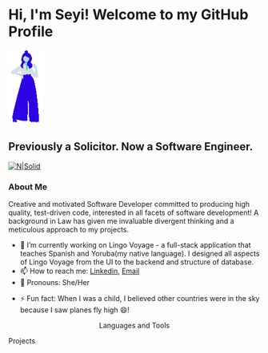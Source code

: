 # Hi, I'm Seyi! Welcome to my GitHub Profile       
![Lottie Animation](https://github.com/Seyi-Toluhi/Seyi-Toluhi/blob/main/Animation%20-%201717327327161%20(1).gif)

## Previously a Solicitor. Now a Software Engineer.
[![N|Solid](https://brand.linkedin.com/apps/settings/wcm/designs/linkedin/katy/global/clientlibs/resources/img/default-share.png)](https://www.linkedin.com/in/oluwaseyi-toluhi-26068724a/)

### About Me
Creative and motivated Software Developer committed to producing high quality, test-driven code, interested in all facets of software development! A background in Law has given me invaluable divergent thinking and a meticulous approach to my projects.


- 🔭 I’m currently working on Lingo Voyage - a full-stack application that teaches Spanish and Yoruba(my native language). I designed all aspects of Lingo Voyage from the UI to the backend and structure of database.
- 📫 How to reach me: [Linkedin](https://www.linkedin.com/in/oluwaseyi-toluhi-26068724a/), [Email](seyiadeyekun@gmail.com)
- 🙂 Pronouns: She/Her
<!-- 👯 I’m pair programming with on different projects. -->
<!-- 🤔 I’m looking for help with ... -->
<!-- 💬 Ask me about ... -->
- ⚡ Fun fact: When I was a child, I believed other countries were in the sky because I saw planes fly high 😄!

<p align="center">
Languages and Tools
</p>
Projects
